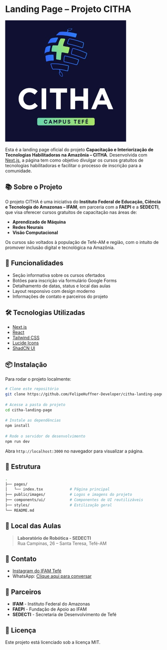 
# Landing Page – Projeto CITHA

![CITHA Logo](public/images/citha-logo.jpeg)

Esta é a landing page oficial do projeto **Capacitação e Interiorização de Tecnologias Habilitadoras na Amazônia – CITHA**. Desenvolvida com [Next.js](https://nextjs.org/), a página tem como objetivo divulgar os cursos gratuitos de tecnologias habilitadoras e facilitar o processo de inscrição para a comunidade.

## 📚 Sobre o Projeto

O projeto CITHA é uma iniciativa do **Instituto Federal de Educação, Ciência e Tecnologia do Amazonas – IFAM**, em parceria com a **FAEPI** e a **SEDECTI**, que visa oferecer cursos gratuitos de capacitação nas áreas de:

- **Aprendizado de Máquina**
- **Redes Neurais**
- **Visão Computacional**

Os cursos são voltados à população de Tefé-AM e região, com o intuito de promover inclusão digital e tecnológica na Amazônia.

## 🚀 Funcionalidades

- Seção informativa sobre os cursos ofertados
- Botões para inscrição via formulário Google Forms
- Detalhamento de datas, status e local das aulas
- Layout responsivo com design moderno
- Informações de contato e parceiros do projeto

## 🛠️ Tecnologias Utilizadas

- [Next.js](https://nextjs.org/)
- [React](https://react.dev/)
- [Tailwind CSS](https://tailwindcss.com/)
- [Lucide Icons](https://lucide.dev/)
- [ShadCN UI](https://ui.shadcn.com/)

## 📦 Instalação

Para rodar o projeto localmente:

```bash
# Clone este repositório
git clone https://github.com/FelipeHuffner-Developer/citha-landing-page.git

# Acesse a pasta do projeto
cd citha-landing-page

# Instale as dependências
npm install

# Rode o servidor de desenvolvimento
npm run dev
```

Abra `http://localhost:3000` no navegador para visualizar a página.

## 📁 Estrutura

```bash
.
├── pages/
│   └── index.tsx            # Página principal
├── public/images/           # Logos e imagens do projeto
├── components/ui/           # Componentes de UI reutilizáveis
├── styles/                  # Estilização geral
└── README.md
```

## 📍 Local das Aulas

> **Laboratório de Robótica - SEDECTI**  
> Rua Campinas, 26 – Santa Teresa, Tefé-AM

## 📱 Contato

- [Instagram do IFAM Tefé](https://www.instagram.com/ifamcampustefe/)
- WhatsApp: [Clique aqui para conversar](https://wa.me/5597981283734)

## 🤝 Parceiros

- **IFAM** - Instituto Federal do Amazonas  
- **FAEPI** - Fundação de Apoio ao IFAM  
- **SEDECTI** - Secretaria de Desenvolvimento de Tefé

## 📄 Licença

Este projeto está licenciado sob a licença MIT.
